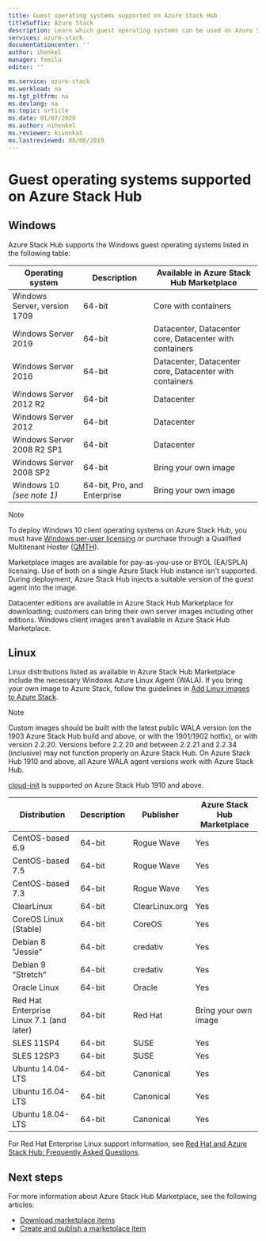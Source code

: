 ```yaml
---
title: Guest operating systems supported on Azure Stack Hub
titleSuffix: Azure Stack
description: Learn which guest operating systems can be used on Azure Stack Hub.
services: azure-stack
documentationcenter: ''
author: ihenkel
manager: femila
editor: ''

ms.service: azure-stack
ms.workload: na
ms.tgt_pltfrm: na
ms.devlang: na
ms.topic: article
ms.date: 01/07/2020
ms.author: nihenkel
ms.reviewer: kivenkat
ms.lastreviewed: 06/06/2019
---
```


# Guest operating systems supported on Azure Stack Hub

## Windows

Azure Stack Hub supports the Windows guest operating systems listed in the following table:

| Operating system | Description | Available in Azure Stack Hub Marketplace |
| --- | --- | --- |
| Windows Server, version 1709 | 64-bit | Core with containers |
| Windows Server 2019 | 64-bit |  Datacenter, Datacenter core, Datacenter with containers |
| Windows Server 2016 | 64-bit |  Datacenter, Datacenter core, Datacenter with containers |
| Windows Server 2012 R2 | 64-bit |  Datacenter |
| Windows Server 2012 | 64-bit |  Datacenter |
| Windows Server 2008 R2 SP1 | 64-bit |  Datacenter |
| Windows Server 2008 SP2 | 64-bit |  Bring your own image |
| Windows 10 *(see note 1)* | 64-bit, Pro, and Enterprise | Bring your own image |

> [!NOTE]
> To deploy Windows 10 client operating systems on Azure Stack Hub, you must have [Windows per-user licensing](https://www.microsoft.com/licensing/product-licensing/windows10.aspx) or purchase through a Qualified Multitenant Hoster ([QMTH](https://www.microsoft.com/CloudandHosting/licensing_sca.aspx)).

Marketplace images are available for pay-as-you-use or BYOL (EA/SPLA) licensing. Use of both on a single Azure Stack Hub instance isn't supported. During deployment, Azure Stack Hub injects a suitable version of the guest agent into the image.

Datacenter editions are available in Azure Stack Hub Marketplace for downloading; customers can bring their own server images including other editions. Windows client images aren't available in Azure Stack Hub Marketplace.

## Linux

Linux distributions listed as available in Azure Stack Hub Marketplace include the necessary Windows Azure Linux Agent (WALA). If you bring your own image to Azure Stack, follow the guidelines in [Add Linux images to Azure Stack](azure-stack-linux.md).

> [!NOTE]
> Custom images should be built with the latest public WALA version (on the 1903 Azure Stack Hub build and above, or with the 1901/1902 hotfix), or with version 2.2.20. Versions before 2.2.20 and between 2.2.21 and 2.2.34 (inclusive) may not function properly on Azure Stack Hub. On Azure Stack Hub 1910 and above, all Azure WALA agent versions work with Azure Stack Hub.
>
> [cloud-init](https://cloud-init.io/) is supported on Azure Stack Hub 1910 and above.

| Distribution | Description | Publisher | Azure Stack Hub Marketplace |
| --- | --- | --- | --- |
| CentOS-based 6.9 | 64-bit | Rogue Wave | Yes |
| CentOS-based 7.5 | 64-bit | Rogue Wave | Yes |
| CentOS-based 7.3 | 64-bit | Rogue Wave | Yes |
| ClearLinux | 64-bit | ClearLinux.org | Yes |
| CoreOS Linux (Stable) |  64-bit | CoreOS | Yes |
| Debian 8 "Jessie" | 64-bit | credativ |  Yes |
| Debian 9 "Stretch" | 64-bit | credativ | Yes |
| Oracle Linux | 64-bit | Oracle | Yes |
| Red Hat Enterprise Linux 7.1 (and later) | 64-bit | Red Hat | Bring your own image |
| SLES 11SP4 | 64-bit | SUSE | Yes |
| SLES 12SP3 | 64-bit | SUSE | Yes |
| Ubuntu 14.04-LTS | 64-bit | Canonical | Yes |
| Ubuntu 16.04-LTS | 64-bit | Canonical | Yes |
| Ubuntu 18.04-LTS | 64-bit | Canonical | Yes |

For Red Hat Enterprise Linux support information, see [Red Hat and Azure Stack Hub: Frequently Asked Questions](https://access.redhat.com/articles/3413531).

## Next steps

For more information about Azure Stack Hub Marketplace, see the following articles:

- [Download marketplace items](azure-stack-download-azure-marketplace-item.md)  
- [Create and publish a marketplace item](azure-stack-create-and-publish-marketplace-item.md)
